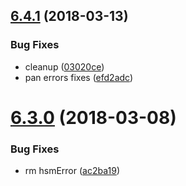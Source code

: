 <a name="6.4.1"></a>
## [6.4.1](https://git.softwaregroup-bg.com/ut5/ut-ctp-pos/compare/v6.4.0-rc-cubalibre.0...v6.4.1) (2018-03-13)


### Bug Fixes

* cleanup ([03020ce](https://git.softwaregroup-bg.com/ut5/ut-ctp-pos/commit/03020ce))
* pan errors fixes ([efd2adc](https://git.softwaregroup-bg.com/ut5/ut-ctp-pos/commit/efd2adc))



<a name="6.3.0"></a>
# [6.3.0](https://git.softwaregroup-bg.com/ut5/ut-ctp-pos/compare/v6.3.0-rc-bahur.8...v6.3.0) (2018-03-08)


### Bug Fixes

* rm hsmError ([ac2ba19](https://git.softwaregroup-bg.com/ut5/ut-ctp-pos/commit/ac2ba19))



